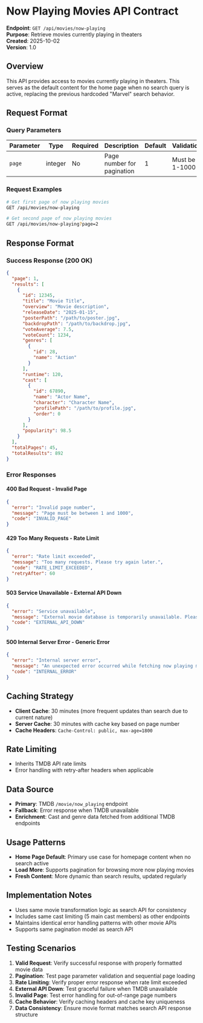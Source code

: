 # Now Playing Movies API Contract

**Endpoint**: `GET /api/movies/now-playing`  
**Purpose**: Retrieve movies currently playing in theaters  
**Created**: 2025-10-02  
**Version**: 1.0  

## Overview
This API provides access to movies currently playing in theaters. This serves as the default content for the home page when no search query is active, replacing the previous hardcoded "Marvel" search behavior.

## Request Format

### Query Parameters
| Parameter | Type | Required | Description | Default | Validation |
|-----------|------|----------|-------------|---------|------------|
| `page` | integer | No | Page number for pagination | 1 | Must be 1-1000 |

### Request Examples
```bash
# Get first page of now playing movies
GET /api/movies/now-playing

# Get second page of now playing movies  
GET /api/movies/now-playing?page=2
```

## Response Format

### Success Response (200 OK)
```json
{
  "page": 1,
  "results": [
    {
      "id": 12345,
      "title": "Movie Title",
      "overview": "Movie description",
      "releaseDate": "2025-01-15",
      "posterPath": "/path/to/poster.jpg",
      "backdropPath": "/path/to/backdrop.jpg", 
      "voteAverage": 7.5,
      "voteCount": 1234,
      "genres": [
        {
          "id": 28,
          "name": "Action"
        }
      ],
      "runtime": 120,
      "cast": [
        {
          "id": 67890,
          "name": "Actor Name",
          "character": "Character Name",
          "profilePath": "/path/to/profile.jpg",
          "order": 0
        }
      ],
      "popularity": 98.5
    }
  ],
  "totalPages": 45,
  "totalResults": 892
}
```

### Error Responses

#### 400 Bad Request - Invalid Page
```json
{
  "error": "Invalid page number",
  "message": "Page must be between 1 and 1000",
  "code": "INVALID_PAGE"
}
```

#### 429 Too Many Requests - Rate Limit
```json
{
  "error": "Rate limit exceeded", 
  "message": "Too many requests. Please try again later.",
  "code": "RATE_LIMIT_EXCEEDED",
  "retryAfter": 60
}
```

#### 503 Service Unavailable - External API Down
```json
{
  "error": "Service unavailable",
  "message": "External movie database is temporarily unavailable. Please try again later.",
  "code": "EXTERNAL_API_DOWN"
}
```

#### 500 Internal Server Error - Generic Error
```json
{
  "error": "Internal server error",
  "message": "An unexpected error occurred while fetching now playing movies",
  "code": "INTERNAL_ERROR"
}
```

## Caching Strategy
- **Client Cache**: 30 minutes (more frequent updates than search due to current nature)
- **Server Cache**: 30 minutes with cache key based on page number
- **Cache Headers**: `Cache-Control: public, max-age=1800`

## Rate Limiting
- Inherits TMDB API rate limits
- Error handling with retry-after headers when applicable

## Data Source
- **Primary**: TMDB `/movie/now_playing` endpoint
- **Fallback**: Error response when TMDB unavailable
- **Enrichment**: Cast and genre data fetched from additional TMDB endpoints

## Usage Patterns
- **Home Page Default**: Primary use case for homepage content when no search active
- **Load More**: Supports pagination for browsing more now playing movies
- **Fresh Content**: More dynamic than search results, updated regularly

## Implementation Notes
- Uses same movie transformation logic as search API for consistency
- Includes same cast limiting (5 main cast members) as other endpoints
- Maintains identical error handling patterns with other movie APIs
- Supports same pagination model as search API

## Testing Scenarios
1. **Valid Request**: Verify successful response with properly formatted movie data
2. **Pagination**: Test page parameter validation and sequential page loading  
3. **Rate Limiting**: Verify proper error response when rate limit exceeded
4. **External API Down**: Test graceful failure when TMDB unavailable
5. **Invalid Page**: Test error handling for out-of-range page numbers
6. **Cache Behavior**: Verify caching headers and cache key uniqueness
7. **Data Consistency**: Ensure movie format matches search API response structure